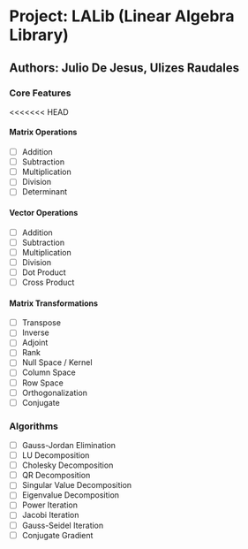 # Project: LALib (Linear Algebra Library)
## Authors: Julio De Jesus, Ulizes Raudales

### Core Features
<<<<<<< HEAD

#### Matrix Operations
- [ ] Addition
- [ ] Subtraction
- [ ] Multiplication
- [ ] Division
- [ ] Determinant

#### Vector Operations
- [ ] Addition
- [ ] Subtraction
- [ ] Multiplication
- [ ] Division
- [ ] Dot Product
- [ ] Cross Product

#### Matrix Transformations
- [ ] Transpose
- [ ] Inverse
- [ ] Adjoint
- [ ] Rank
- [ ] Null Space / Kernel
- [ ] Column Space
- [ ] Row Space
- [ ] Orthogonalization
- [ ] Conjugate

### Algorithms
- [ ] Gauss-Jordan Elimination
- [ ] LU Decomposition
- [ ] Cholesky Decomposition
- [ ] QR Decomposition
- [ ] Singular Value Decomposition
- [ ] Eigenvalue Decomposition
- [ ] Power Iteration
- [ ] Jacobi Iteration
- [ ] Gauss-Seidel Iteration
- [ ] Conjugate Gradient
